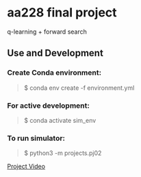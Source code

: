 # aa228 final project
q-learning + forward search

## Use and Development
### Create Conda environment:
> $ conda env create -f environment.yml 

### For active development:  
> $ conda activate sim_env

### To run simulator:
> $ python3 -m projects.pj02 

[Project Video](https://www.youtube.com/watch?v=9dYmQkeZxak)
